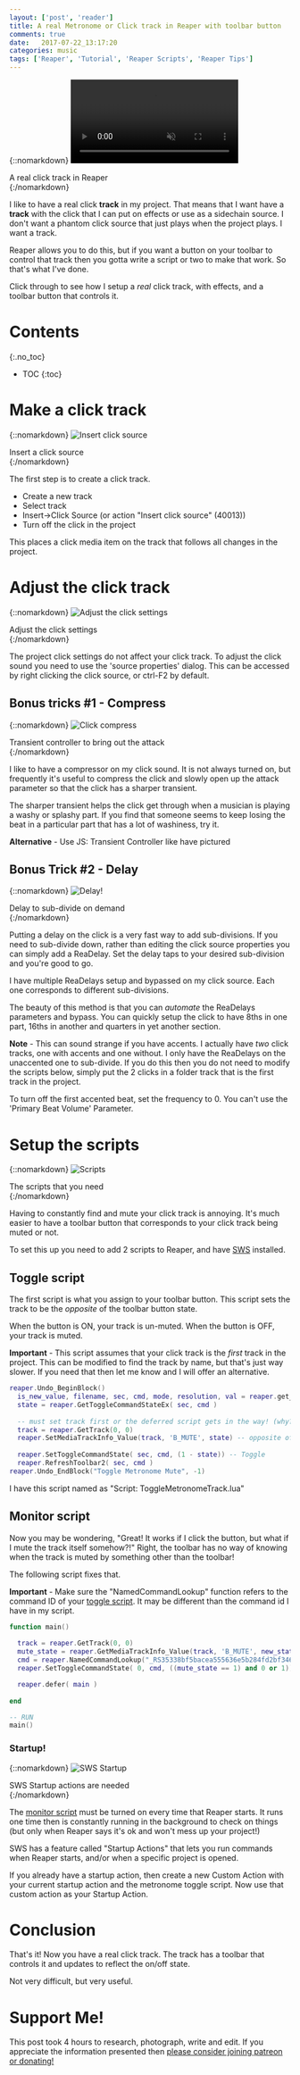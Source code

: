 ```yaml
---
layout: ['post', 'reader']
title: A real Metronome or Click track in Reaper with toolbar button
comments: true
date:   2017-07-22_13:17:20 
categories: music
tags: ['Reaper', 'Tutorial', 'Reaper Scripts', 'Reaper Tips']
---
```


{::nomarkdown}
  <video autoplay loop muted class="gifvid">
    <source src="/assets/Reaper/Click/Click.mp4" type="video/mp4">
    Your browser does not support the video tag.
  </video>
  <div class="video-caption">A real click track in Reaper</div>
{:/nomarkdown}

I like to have a real click **track** in my project. That means that I want have a **track** with the click that I can put on effects or use as a sidechain source. I don't want a phantom click source that just plays when the project plays. I want a track.

Reaper allows you to do this, but if you want a button on your toolbar to control that track then you gotta write a script or two to make that work. So that's what I've done.

Click through to see how I setup a _real_ click track, with effects, and a toolbar button that controls it.

<!--more-->

# Contents
{:.no_toc}
* TOC
{:toc}

# Make a click track

{::nomarkdown}
  <img src="/assets/Reaper/Click/InsertClick.png" alt="Insert click source">
  <div class="image-caption">Insert a click source</div>
{:/nomarkdown}

The first step is to create a click track.

* Create a new track
* Select track
* Insert->Click Source (or action "Insert click source" (40013))
* Turn off the click in the project

This places a click media item on the track that follows all changes in the project.

# Adjust the click track

{::nomarkdown}
  <img src="/assets/Reaper/Click/ClickProp.png" alt="Adjust the click settings">
  <div class="image-caption">Adjust the click settings</div>
{:/nomarkdown}

The project click settings do not affect your click track. To adjust the click sound you need to use the 'source properties' dialog. This can be accessed by right clicking the click source, or ctrl-F2 by default.

## Bonus tricks #1 - Compress

{::nomarkdown}
  <img src="/assets/Reaper/Click/Transient.png" alt="Click compress">
  <div class="image-caption">Transient controller to bring out the attack</div>
{:/nomarkdown}

I like to have a compressor on my click sound. It is not always turned on, but frequently it's useful to compress the click and slowly open up the attack parameter so that the click has a sharper transient.

The sharper transient helps the click get through when a musician is playing a washy or splashy part. If you find that someone seems to keep losing the beat in a particular part that has a lot of washiness, try it.

**Alternative** - Use JS: Transient Controller like have pictured

## Bonus Trick #2 - Delay

{::nomarkdown}
  <img src="/assets/Reaper/Click/Delay.png" alt="Delay!">
  <div class="image-caption">Delay to sub-divide on demand</div>
{:/nomarkdown}

Putting a delay on the click is a very fast way to add sub-divisions. If you need to sub-divide down, rather than editing the click source properties you can simply add a ReaDelay. Set the delay taps to your desired sub-division and you're good to go.

I have multiple ReaDelays setup and bypassed on my click source. Each one corresponds to different sub-divisions.

The beauty of this method is that you can _automate_ the ReaDelays parameters and bypass. You can quickly setup the click to have 8ths in one part, 16ths in another and quarters in yet another section.

**Note** - This can sound strange if you have accents. I actually have _two_ click tracks, one with accents and one without. I only have the ReaDelays on the unaccented one to sub-divide. If you do this then you do not need to modify the scripts below, simply put the 2 clicks in a folder track that is the first track in the project.

To turn off the first accented beat, set the frequency to 0. You can't use the 'Primary Beat Volume' Parameter.

# Setup the scripts

{::nomarkdown}
  <img src="/assets/Reaper/Click/Scripts.png" alt="Scripts">
  <div class="image-caption">The scripts that you need</div>
{:/nomarkdown}

Having to constantly find and mute your click track is annoying. It's much easier to have a toolbar button that corresponds to your click track being muted or not.

To set this up you need to add 2 scripts to Reaper, and have [SWS](http://www.sws-extension.org) installed.

## Toggle script

The first script is what you assign to your toolbar button. This script sets the track to be the _opposite_ of the toolbar button state.

When the button is ON, your track is un-muted. When the button is OFF, your track is muted.

**Important** - This script assumes that your click track is the _first_ track in the project. This can be modified to find the track by name, but that's just way slower. If you need that then let me know and I will offer an alternative.

~~~ lua
reaper.Undo_BeginBlock()
  is_new_value, filename, sec, cmd, mode, resolution, val = reaper.get_action_context()
  state = reaper.GetToggleCommandStateEx( sec, cmd )
  
  -- must set track first or the deferred script gets in the way! (why? that's kinda stupid)
  track = reaper.GetTrack(0, 0)
  reaper.SetMediaTrackInfo_Value(track, 'B_MUTE', state) -- opposite of the command state
        
  reaper.SetToggleCommandState( sec, cmd, (1 - state)) -- Toggle
  reaper.RefreshToolbar2( sec, cmd )
reaper.Undo_EndBlock("Toggle Metronome Mute", -1)
~~~

I have this script named as "Script: ToggleMetronomeTrack.lua"

## Monitor script

Now you may be wondering, "Great! It works if I click the button, but what if I mute the track itself somehow?!" Right, the toolbar has no way of knowing when the track is muted by something other than the toolbar!

The following script fixes that.

**Important** - Make sure the "NamedCommandLookup" function refers to the command ID of your [toggle script](#toggle-script). It may be different than the command id I have in my script.

~~~ lua
function main()
  
  track = reaper.GetTrack(0, 0)
  mute_state = reaper.GetMediaTrackInfo_Value(track, 'B_MUTE', new_state)
  cmd = reaper.NamedCommandLookup("_RS35338bf5bacea555636e5b284fd2bf346e254914")
  reaper.SetToggleCommandState( 0, cmd, ((mute_state == 1) and 0 or 1))

  reaper.defer( main )
  
end

-- RUN
main()
~~~

### Startup!

{::nomarkdown}
  <img src="/assets/Reaper/Click/ProjectStartup.png" alt="SWS Startup">
  <div class="image-caption">SWS Startup actions are needed</div>
{:/nomarkdown}

The [monitor script](#monitor-script) must be turned on every time that Reaper starts. It runs one time then is constantly running in the background to check on things (but only when Reaper says it's ok and won't mess up your project!)

SWS has a feature called "Startup Actions" that lets you run commands when Reaper starts, and/or when a specific project is opened.

If you already have a startup action, then create a new Custom Action with your current startup action and the metronome toggle script. Now use that custom action as your Startup Action.

# Conclusion

That's it! Now you have a real click track. The track has a toolbar that controls it and updates to reflect the on/off state.

Not very difficult, but very useful.

# Support Me!

This post took 4 hours to research, photograph, write and edit. If you appreciate the information presented then <a href="/DonateNow/">please consider joining patreon or donating!</a>







